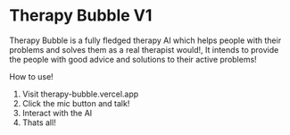 # Therapy Bubble V1
Therapy Bubble is a fully fledged therapy AI which helps people with their problems and solves them as a real therapist would!, It intends to provide the people with good advice and solutions to their active problems!

How to use! 
1. Visit therapy-bubble.vercel.app
2. Click the mic button and talk!
3. Interact with the AI
4. Thats all!
